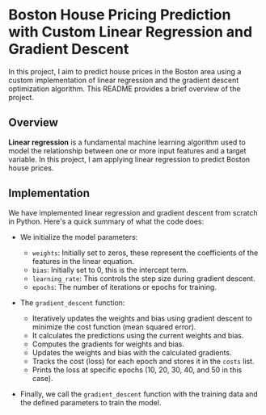 # Boston House Pricing Prediction with Custom Linear Regression and Gradient Descent

In this project, I aim to predict house prices in the Boston area using a custom implementation of linear regression and the gradient descent optimization algorithm. This README provides a brief overview of the project.

## Overview

**Linear regression** is a fundamental machine learning algorithm used to model the relationship between one or more input features and a target variable. In this project, I am applying linear regression to predict Boston house prices. 
## Implementation

We have implemented linear regression and gradient descent from scratch in Python. Here's a quick summary of what the code does:

- We initialize the model parameters:
  - `weights`: Initially set to zeros, these represent the coefficients of the features in the linear equation.
  - `bias`: Initially set to 0, this is the intercept term.
  - `learning_rate`: This controls the step size during gradient descent.
  - `epochs`: The number of iterations or epochs for training.

- The `gradient_descent` function:
  - Iteratively updates the weights and bias using gradient descent to minimize the cost function (mean squared error).
  - It calculates the predictions using the current weights and bias.
  - Computes the gradients for weights and bias.
  - Updates the weights and bias with the calculated gradients.
  - Tracks the cost (loss) for each epoch and stores it in the `costs` list.
  - Prints the loss at specific epochs (10, 20, 30, 40, and 50 in this case).

- Finally, we call the `gradient_descent` function with the training data and the defined parameters to train the model.

